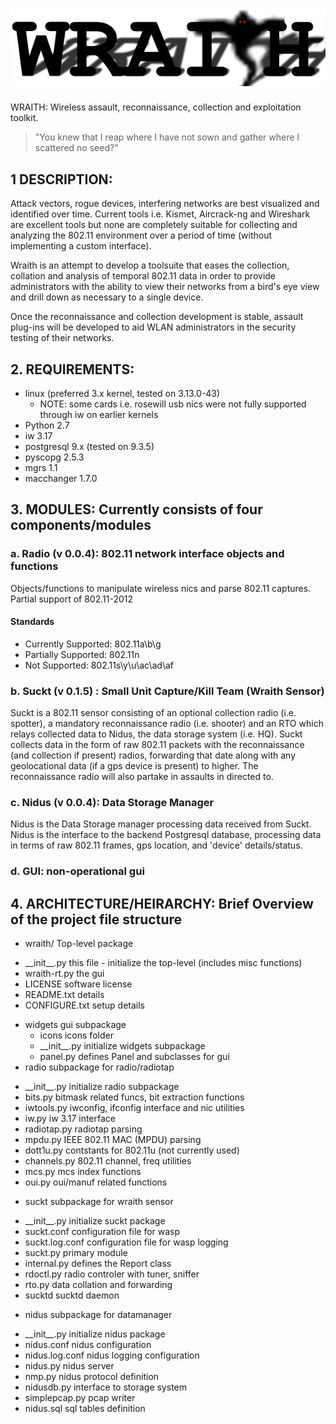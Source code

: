 # ![](widgets/icons/wraith-banner.png?raw=true)
WRAITH: Wireless assault, reconnaissance, collection and exploitation toolkit.

> "You knew that I reap where I have not sown and gather where I scattered no seed?"

## 1 DESCRIPTION:
Attack vectors, rogue devices, interfering networks are best visualized and identified over time. 
Current tools i.e. Kismet, Aircrack-ng and Wireshark are excellent tools but none are completely 
suitable for collecting and analyzing the 802.11 environment over a period of time (without implementing a 
custom interface). 

Wraith is an attempt to develop a toolsuite that eases the collection, collation and analysis of temporal 
802.11 data in order to provide administrators with the ability to view their networks from a bird's eye 
view and drill down as necessary to a single device.

Once the reconnaissance and collection development is stable, assault plug-ins will be developed to aid
WLAN administrators in the security testing of their networks. 

## 2. REQUIREMENTS: 
 * linux (preferred 3.x kernel, tested on 3.13.0-43)
   - NOTE: some cards i.e. rosewill usb nics were not fully supported through iw
     on earlier kernels
 * Python 2.7
 * iw 3.17
 * postgresql 9.x (tested on 9.3.5)
 * pyscopg 2.5.3
 * mgrs 1.1
 * macchanger 1.7.0

## 3. MODULES: Currently consists of four components/modules

###  a. Radio (v 0.0.4): 802.11 network interface objects and functions

Objects/functions to manipulate wireless nics and parse 802.11 captures.
Partial support of 802.11-2012

#### Standards
* Currently Supported: 802.11a\b\g
* Partially Supported: 802.11n
* Not Supported: 802.11s\y\u\ac\ad\af

### b. Suckt (v 0.1.5) : Small Unit Capture/Kill Team (Wraith Sensor)

Suckt is a 802.11 sensor consisting of an optional collection radio (i.e.
spotter), a mandatory reconnaissance radio (i.e. shooter) and an RTO which relays
collected data to Nidus, the data storage system (i.e. HQ). Suckt collects data
in the form of raw 802.11 packets with the reconnaissance (and collection if present)
radios, forwarding that date along with any geolocational data (if a gps device
is present) to higher. The reconnaissance radio will also partake in assaults in
directed to.

### c. Nidus (v 0.0.4): Data Storage Manager

Nidus is the Data Storage manager processing data received from Suckt. Nidus is the 
interface to the backend Postgresql database, processing data in terms of raw 802.11
frames, gps location, and 'device' details/status. 

### d. GUI: non-operational gui

## 4. ARCHITECTURE/HEIRARCHY: Brief Overview of the project file structure

* wraith/                Top-level package
 - \_\_init\_\_.py          this file - initialize the top-level (includes misc functions)
 - wraith-rt.py         the gui
 -    LICENSE              software license
 -    README.txt           details
 -    CONFIGURE.txt        setup details
 *    widgets              gui subpackage
      *  icons            icons folder
      -  \_\_init\_\_.py      initialize widgets subpackage
      -  panel.py         defines Panel and subclasses for gui
*  radio                subpackage for radio/radiotap
 - \_\_init\_\_.py      initialize radio subpackage
 - bits.py          bitmask related funcs, bit extraction functions
 - iwtools.py       iwconfig, ifconfig interface and nic utilities
 - iw.py            iw 3.17 interface
 - radiotap.py      radiotap parsing
 - mpdu.py          IEEE 802.11 MAC (MPDU) parsing
 - dott1u.py        contstants for 802.11u (not currently used)
 - channels.py      802.11 channel, freq utilities
 - mcs.py           mcs index functions
 - oui.py           oui/manuf related functions
*  suckt                subpackage for wraith sensor
 - \_\_init\_\_.py      initialize suckt package
 - suckt.conf       configuration file for wasp
 - suckt.log.conf   configuration file for wasp logging
 - suckt.py         primary module
 - internal.py      defines the Report class
 - rdoctl.py        radio controler with tuner, sniffer
 - rto.py           data collation and forwarding
 - sucktd           sucktd daemon
*  nidus                subpackage for datamanager
 - \_\_init\_\_.py      initialize nidus package
 - nidus.conf       nidus configuration
 - nidus.log.conf   nidus logging configuration
 - nidus.py         nidus server
 - nmp.py           nidus protocol definition
 - nidusdb.py       interface to storage system
 - simplepcap.py    pcap writer
 - nidus.sql        sql tables definition
